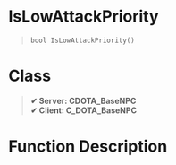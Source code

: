 # IsLowAttackPriority
> `bool IsLowAttackPriority()`
# Class
> __✔ Server: CDOTA_BaseNPC__  
> __✔ Client: C_DOTA_BaseNPC__  
# Function Description


